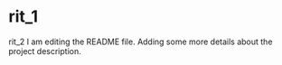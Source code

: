 # rit_1
rit_2
I am editing the README file. Adding some more details about the project description.
